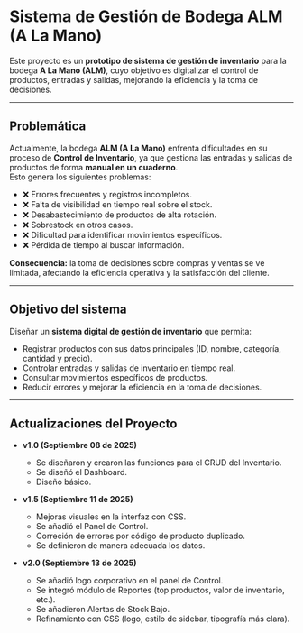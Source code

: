 # Sistema de Gestión de Bodega ALM (A La Mano)

Este proyecto es un **prototipo de sistema de gestión de inventario** para la bodega **A La Mano (ALM)**, cuyo objetivo es digitalizar el control de productos, entradas y salidas, mejorando la eficiencia y la toma de decisiones.

---

## Problemática

Actualmente, la bodega **ALM (A La Mano)** enfrenta dificultades en su proceso de **Control de Inventario**, ya que gestiona las entradas y salidas de productos de forma **manual en un cuaderno**.  
Esto genera los siguientes problemas:

- ❌ Errores frecuentes y registros incompletos.  
- ❌ Falta de visibilidad en tiempo real sobre el stock.  
- ❌ Desabastecimiento de productos de alta rotación.  
- ❌ Sobrestock en otros casos.  
- ❌ Dificultad para identificar movimientos específicos.  
- ❌ Pérdida de tiempo al buscar información.  

**Consecuencia:** la toma de decisiones sobre compras y ventas se ve limitada, afectando la eficiencia operativa y la satisfacción del cliente.

---

## Objetivo del sistema

Diseñar un **sistema digital de gestión de inventario** que permita:

- Registrar productos con sus datos principales (ID, nombre, categoría, cantidad y precio).  
- Controlar entradas y salidas de inventario en tiempo real.  
- Consultar movimientos específicos de productos.  
- Reducir errores y mejorar la eficiencia en la toma de decisiones.  

---

## Actualizaciones del Proyecto

- **v1.0 (Septiembre 08 de 2025)**  
  - Se diseñaron y crearon las funciones para el CRUD del Inventario.
  - Se diseñó el Dashboard.
  - Diseño básico. 

- **v1.5 (Septiembre 11 de 2025)**  
  - Mejoras visuales en la interfaz con CSS.
  - Se añadió el Panel de Control.
  - Correción de errores por código de producto duplicado.
  - Se definieron de manera adecuada los datos.

- **v2.0 (Septiembre 13 de 2025)**  
  - Se añadió logo corporativo en el panel de Control.
  - Se integró módulo de Reportes (top productos, valor de inventario, etc.).
  - Se añadieron Alertas de Stock Bajo.
  - Refinamiento con CSS (logo, estilo de sidebar, tipografía más clara).
